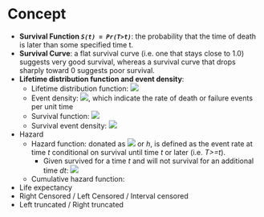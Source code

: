 # Concept

* **Survival Function *`S(t) = Pr(T>t)`***: the probability that the time of death is later than some specified time t.
* **Survival Curve**: a flat survival curve (i.e. one that stays close to 1.0) suggests very good survival, whereas a survival curve that drops sharply toward 0 suggests poor survival.
* **Lifetime distribution function and event density**: 
  * Lifetime distribution function: <img src="https://render.githubusercontent.com/render/math?math=F(t) = Pr(T<=t) = 1 - S(t)">
  * Event density: <img src="https://render.githubusercontent.com/render/math?math=f(t) = F^'(t) = \\frac{d}{dt}F(t)">, which indicate the rate of death or failure events per unit time
  * Survival function: <img src="https://render.githubusercontent.com/render/math?math=S(t) = Pr(T>t) = 1 - F(t) = \\int_t^{inf} f(u)du">
  * Survival event density: <img src="https://render.githubusercontent.com/render/math?math=s(t) = S^'(t) = \\frac{d}{dt}S(t)=\\frac{d}{dt}\\int_t^{inf}=\\frac{d}{dt}[1-F(t)]=-f(t)">
* Hazard
  * Hazard function: donated as <img src="https://render.githubusercontent.com/render/math?math=\\lambda"> or *h*, is defined as the event rate at time *t* conditional on survival until time *t* or later (i.e. *T>=t*).
    * Given survived for a time *t* and will not survival for an additional time *dt*: <img src="https://render.githubusercontent.com/render/math?math=h(t)=\\lim_{dt\\rightarrow 0}\\frac{Pr(t-dt\\le T -dt < t )}{dt*S(t)}=\\frac{f(t)}{S(t)} = - \\frac{S^'(t)}{S(t)}">
  * Cumulative hazard function:
* Life expectancy
* Right Censored / Left Censored / Interval censored
* Left truncated / Right truncated
